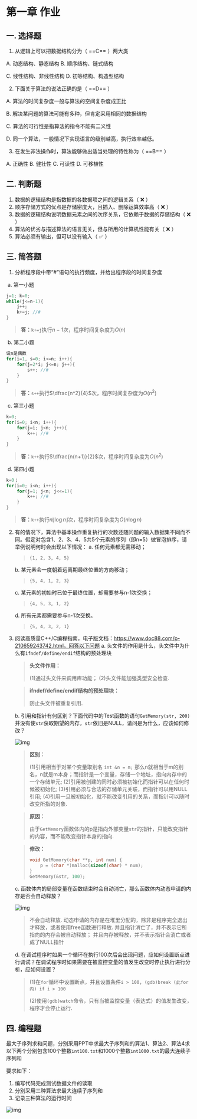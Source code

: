 # 第一章 作业

## 一. 选择题

1. 从逻辑上可以把数据结构分为（   ==C==   ）两大类

 A. 动态结构、静态结构     B. 顺序结构、链式结构

 C. 线性结构、非线性结构 D. 初等结构、构造型结构

2. 下面关于算法的说法正确的是（   ==D==   ）

 A. 算法的时间复杂度一般与算法的空间复杂度成正比

 B. 解决某问题的算法可能有多种，但肯定采用相同的数据结构

 C. 算法的可行性是指算法的指令不能有二义性

 D. 同一个算法，一般情况下实现语言的级别越高，执行效率越低。

3. 在发生非法操作时，算法能够做出适当处理的特性称为（   ==B==   ）

 A.   正确性     B. 健壮性     C. 可读性     D. 可移植性

## 二.  判断题

1. 数据的逻辑结构是指数据的各数据项之间的逻辑关系（   ❌   ）
2. 顺序存储方式的优点是存储密度大，且插入、删除运算效率高（   ❌   ）
3. 数据的逻辑结构说明数据元素之间的次序关系，它依赖于数据的存储结构（   ❌   ）
4. 算法的优劣与描述算法的语言无关，但与所用的计算机性能有关（   ❌   ）
5. 算法必须有输出，但可以没有输入（   ✅   ）

## 三.   简答题 

1. 分析程序段中带“#”语句的执行频度，并给出程序段的时间复杂度

​	a. 第一小题

```C
j=1; k=0;
while(j<=n-1){
    j++;
    k+=j; //#
}
```

> **答：**`k+=j`执行$n-1$次，程序时间复杂度为$O(n)$

​	b. 第二小题

```C
设n是偶数
for(i=1, s=0; i<=n; i++){
    for(j=2*i; j<=n; j++){
        s++; //#
    }
}
```

> **答：**`s++`执行$\dfrac{n^2}{4}$次，程序时间复杂度为$O(n^2)$

​	c. 第三小题

```C
k=0;
for(i=0; i<n; i++){
    for(j=i; j<n; j++){
        k++; //#
    }
}
```

> **答：**`k++`执行$\dfrac{n(n+1)}{2}$次，程序时间复杂度为$O(n^2)$

​	d. 第四小题

```C
k=0；
for(i=0; i<n; i++){
    for(j=1; j<n; j<<=1){
        k++; //#
    }
}
```

> **答：**`k++`执行$n\lfloor\log n\rfloor$次，程序时间复杂度为$O(n\log n)$

2. 有的情况下，算法中基本操作重复执行的次数还随问题的输入数据集不同而不同。假定对包含1、2、3、4、5共5个元素的序列（即n=5）做冒泡排序，请举例说明何时会出现以下情况：
   a. 任何元素都无需移动；

   >   `{1, 2, 3, 4, 5}`

   b. 某元素会一度朝着远离期最终位置的方向移动；

   >  `{5, 4, 1, 2, 3}`

   c. 某元素的初始时已位于最终位置，却需要参与n-1次交换；

   >   `{4, 5, 3, 1, 2}`

   d. 所有元素都需要参与n-1次交换。

   >   `{5, 4, 3, 2, 1}`

3. 阅读高质量C++/C编程指南，电子版文档：https://www.doc88.com/p-210659243742.html，回答以下问题
   a. 头文件的作用是什么，头文件中为什么有`ifndef/define/endif`结构的预处理块

   > **头文件作用：**
   >
   > (1)通过头文件来调用库功能；
   > (2)头文件能加强类型安全检查.

   > **ifndef/define/endif结构的预处理块：**
   >
   > 防止头文件被重复引用.

   b. 引用和指针有何区别？下面代码中的Test函数的语句`GetMemory(str, 200)`并没有使`str`获取期望的内存，`str`依旧是NULL，请问是为什么，应该如何修改？

   ![img](.\asset\01.png)

   > **区别：**
   >
   > (1)引用相当于对某个变量取别名 `int &n = m;` 那么n就相当于m的别名，n就是m本身；而指针是一个变量，存储一个地址，指向内存中的一个存储单元;
   > (2)引用被创建的同时必须被初始化而指针可以在任何时候被初始化;
   > (3)引用必须与合法的存储单元关联，而指针可以用NULL引用;
   > (4)引用一旦被初始化，就不能改变引用的关系，而指针可以随时改变所指的对象.

   > **原因：**
   >
   > 由于`GetMemory`函数体内的p是指向外部变量`str`的指针，只能改变指针的内容，而不能改变指针本身的指向.

   > **修改：**
   >
   > ```c
   > void GetMomory(char **p, int num) {
   >     p = (char *)malloc(sizeof(char) * num);
   > }
   > GetMemory(&str, 100);
   > ```

   c. 函数体内的局部变量在函数结束时会自动消亡，那么函数体内动态申请的内存是否会自动释放？

   ![img](.\asset\02.png)

   > 不会自动释放.
   > 动态申请的内存是在堆里分配的，除非是程序完全退出才释放，或者使用free函数进行释放.
   > 并且指针消亡了，并不表示它所指向的内存会被自动释放；
   > 并且内存被释放，并不表示指针会消亡或者成了NULL指针

   d. 在调试程序时如果一个循环在执行100次后会出现问题，应如何设置断点进行调试？在调试程序时如果需要在被监控变量的值发生改变时停止执行进行分析，应如何设置？

   > (1)在`for`循环中设置断点，并且设置条件`i > 100`，`(gdb)break (此for内) if i > 100 `
   >
   > (2)使用`(gdb)watch`命令，只有当被监控变量（表达式）的值发生改变，程序才会停止运行.

## 四.   编程题

最大子序列求和问题，分别采用PPT中求最大子序列和的算法1、算法2、算法4求以下两个分别包含100个整数`int100.txt`和1000个整数`int1000.txt`的最大连续子序列和

要求如下：

1. 编写代码完成测试数据文件的读取
2. 分别采用三种算法求最大连续子序列和
3. 记录三种算法的运行时间

![img](./asset/03.png)
